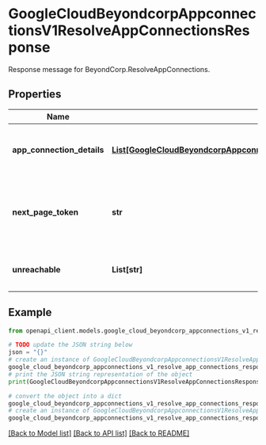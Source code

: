 # GoogleCloudBeyondcorpAppconnectionsV1ResolveAppConnectionsResponse

Response message for BeyondCorp.ResolveAppConnections.

## Properties

Name | Type | Description | Notes
------------ | ------------- | ------------- | -------------
**app_connection_details** | [**List[GoogleCloudBeyondcorpAppconnectionsV1ResolveAppConnectionsResponseAppConnectionDetails]**](GoogleCloudBeyondcorpAppconnectionsV1ResolveAppConnectionsResponseAppConnectionDetails.md) | A list of BeyondCorp AppConnections with details in the project. | [optional] 
**next_page_token** | **str** | A token to retrieve the next page of results, or empty if there are no more results in the list. | [optional] 
**unreachable** | **List[str]** | A list of locations that could not be reached. | [optional] 

## Example

```python
from openapi_client.models.google_cloud_beyondcorp_appconnections_v1_resolve_app_connections_response import GoogleCloudBeyondcorpAppconnectionsV1ResolveAppConnectionsResponse

# TODO update the JSON string below
json = "{}"
# create an instance of GoogleCloudBeyondcorpAppconnectionsV1ResolveAppConnectionsResponse from a JSON string
google_cloud_beyondcorp_appconnections_v1_resolve_app_connections_response_instance = GoogleCloudBeyondcorpAppconnectionsV1ResolveAppConnectionsResponse.from_json(json)
# print the JSON string representation of the object
print(GoogleCloudBeyondcorpAppconnectionsV1ResolveAppConnectionsResponse.to_json())

# convert the object into a dict
google_cloud_beyondcorp_appconnections_v1_resolve_app_connections_response_dict = google_cloud_beyondcorp_appconnections_v1_resolve_app_connections_response_instance.to_dict()
# create an instance of GoogleCloudBeyondcorpAppconnectionsV1ResolveAppConnectionsResponse from a dict
google_cloud_beyondcorp_appconnections_v1_resolve_app_connections_response_from_dict = GoogleCloudBeyondcorpAppconnectionsV1ResolveAppConnectionsResponse.from_dict(google_cloud_beyondcorp_appconnections_v1_resolve_app_connections_response_dict)
```
[[Back to Model list]](../README.md#documentation-for-models) [[Back to API list]](../README.md#documentation-for-api-endpoints) [[Back to README]](../README.md)


